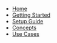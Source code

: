 <!-- docs/_sidebar.md -->

- [Home](./readme.md)
- [Getting Started](./GettingStarted.md)
- [Setup Guide](./setupguide.md)
- [Concepts](./concepts.md)
- [Use Cases](./usecases.md)
<!--- [Controlled Object Layout](controlledobjectlayout.md)-->


